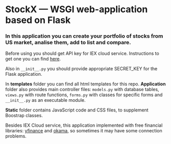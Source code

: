 # StockX — WSGI web-application based on Flask
### In this application you can create your portfolio of stocks from US market, analise them, add to list and compare.

Before using you should get API key for IEX cloud service.
Instructions to get one you can find [here](https://cs50.harvard.edu/x/2021/psets/9/finance/#configuring).

Also in `__init__.py` you should provide appropriate SECRET_KEY for the Flask application.

In **templates** folder you can find all html templates for this repo. **Application** folder also provides 
main controller files: `models.py` with database tables, `views.py` with route functions, `forms.py` with classes for specific forms
and `__init__.py` as an executable module.

**Static** folder contains JavaScript code and CSS files, to supplement Boostrap classes.

Besides IEX Cloud service, this application implemented with free financial libraries: [yfinance](https://pypi.org/project/yfinance/) and [okama](https://github.com/mbk-dev/okama), so sometimes it may have some connection problems.




